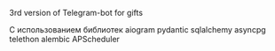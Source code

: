 3rd version of Telegram-bot for gifts

С использованием библиотек aiogram pydantic sqlalchemy asyncpg telethon alembic APScheduler
